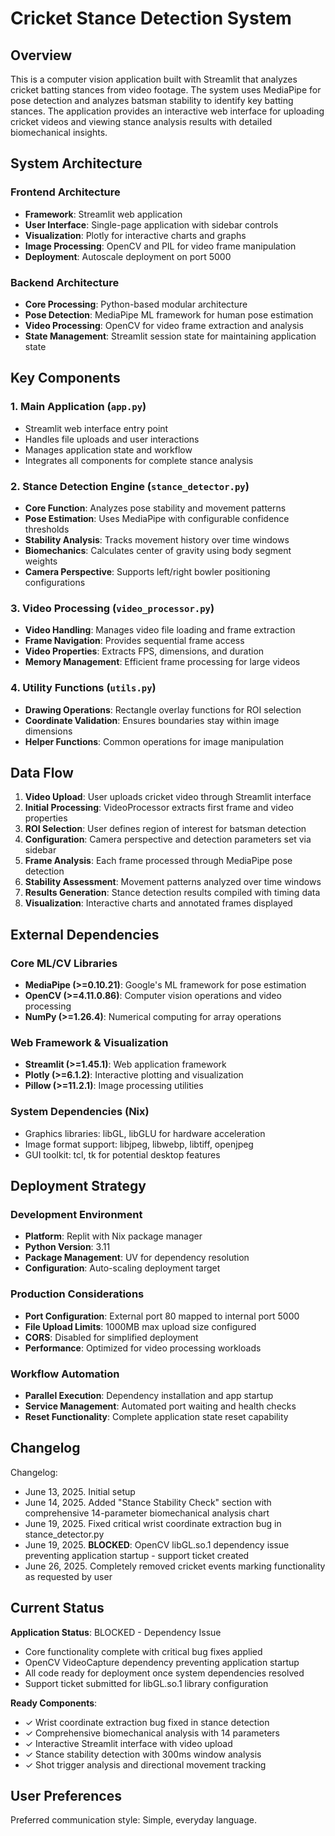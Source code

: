 # Cricket Stance Detection System

## Overview

This is a computer vision application built with Streamlit that analyzes cricket batting stances from video footage. The system uses MediaPipe for pose detection and analyzes batsman stability to identify key batting stances. The application provides an interactive web interface for uploading cricket videos and viewing stance analysis results with detailed biomechanical insights.

## System Architecture

### Frontend Architecture
- **Framework**: Streamlit web application
- **User Interface**: Single-page application with sidebar controls
- **Visualization**: Plotly for interactive charts and graphs
- **Image Processing**: OpenCV and PIL for video frame manipulation
- **Deployment**: Autoscale deployment on port 5000

### Backend Architecture
- **Core Processing**: Python-based modular architecture
- **Pose Detection**: MediaPipe ML framework for human pose estimation
- **Video Processing**: OpenCV for video frame extraction and analysis
- **State Management**: Streamlit session state for maintaining application state

## Key Components

### 1. Main Application (`app.py`)
- Streamlit web interface entry point
- Handles file uploads and user interactions
- Manages application state and workflow
- Integrates all components for complete stance analysis

### 2. Stance Detection Engine (`stance_detector.py`)
- **Core Function**: Analyzes pose stability and movement patterns
- **Pose Estimation**: Uses MediaPipe with configurable confidence thresholds
- **Stability Analysis**: Tracks movement history over time windows
- **Biomechanics**: Calculates center of gravity using body segment weights
- **Camera Perspective**: Supports left/right bowler positioning configurations

### 3. Video Processing (`video_processor.py`)
- **Video Handling**: Manages video file loading and frame extraction
- **Frame Navigation**: Provides sequential frame access
- **Video Properties**: Extracts FPS, dimensions, and duration
- **Memory Management**: Efficient frame processing for large videos

### 4. Utility Functions (`utils.py`)
- **Drawing Operations**: Rectangle overlay functions for ROI selection
- **Coordinate Validation**: Ensures boundaries stay within image dimensions
- **Helper Functions**: Common operations for image manipulation

## Data Flow

1. **Video Upload**: User uploads cricket video through Streamlit interface
2. **Initial Processing**: VideoProcessor extracts first frame and video properties
3. **ROI Selection**: User defines region of interest for batsman detection
4. **Configuration**: Camera perspective and detection parameters set via sidebar
5. **Frame Analysis**: Each frame processed through MediaPipe pose detection
6. **Stability Assessment**: Movement patterns analyzed over time windows
7. **Results Generation**: Stance detection results compiled with timing data
8. **Visualization**: Interactive charts and annotated frames displayed

## External Dependencies

### Core ML/CV Libraries
- **MediaPipe (>=0.10.21)**: Google's ML framework for pose estimation
- **OpenCV (>=4.11.0.86)**: Computer vision operations and video processing
- **NumPy (>=1.26.4)**: Numerical computing for array operations

### Web Framework & Visualization
- **Streamlit (>=1.45.1)**: Web application framework
- **Plotly (>=6.1.2)**: Interactive plotting and visualization
- **Pillow (>=11.2.1)**: Image processing utilities

### System Dependencies (Nix)
- Graphics libraries: libGL, libGLU for hardware acceleration
- Image format support: libjpeg, libwebp, libtiff, openjpeg
- GUI toolkit: tcl, tk for potential desktop features

## Deployment Strategy

### Development Environment
- **Platform**: Replit with Nix package manager
- **Python Version**: 3.11
- **Package Management**: UV for dependency resolution
- **Configuration**: Auto-scaling deployment target

### Production Considerations
- **Port Configuration**: External port 80 mapped to internal port 5000
- **File Upload Limits**: 1000MB max upload size configured
- **CORS**: Disabled for simplified deployment
- **Performance**: Optimized for video processing workloads

### Workflow Automation
- **Parallel Execution**: Dependency installation and app startup
- **Service Management**: Automated port waiting and health checks
- **Reset Functionality**: Complete application state reset capability

## Changelog

Changelog:
- June 13, 2025. Initial setup
- June 14, 2025. Added "Stance Stability Check" section with comprehensive 14-parameter biomechanical analysis chart
- June 19, 2025. Fixed critical wrist coordinate extraction bug in stance_detector.py
- June 19, 2025. **BLOCKED**: OpenCV libGL.so.1 dependency issue preventing application startup - support ticket created
- June 26, 2025. Completely removed cricket events marking functionality as requested by user

## Current Status

**Application Status**: BLOCKED - Dependency Issue
- Core functionality complete with critical bug fixes applied
- OpenCV VideoCapture dependency preventing application startup
- All code ready for deployment once system dependencies resolved
- Support ticket submitted for libGL.so.1 library configuration

**Ready Components**:
- ✓ Wrist coordinate extraction bug fixed in stance detection
- ✓ Comprehensive biomechanical analysis with 14 parameters
- ✓ Interactive Streamlit interface with video upload
- ✓ Stance stability detection with 300ms window analysis
- ✓ Shot trigger analysis and directional movement tracking

## User Preferences

Preferred communication style: Simple, everyday language.